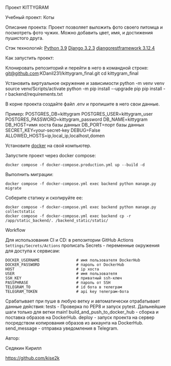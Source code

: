 Проект KITTYGRAM

Учебный проект: Коты

Описание проекта: Проект позволяет выложить фото своего питомца и посмотреть фото чужих. Можно добавить цвет, имя, и достижения пушистого друга.

Стэк технологий:
  [Python 3.9](https://www.python.org/downloads/)
  [Django 3.2.3](https://www.djangoproject.com/download/)
  [djangorestframework 3.12.4](https://pypi.org/project/djangorestframework/#files)

Как запустить проект:

Клонировать репозиторий и перейти в него в командной строке:
    git@github.com:KDanil231/kittygram_final.git
    cd kittygram_final

Установить виртуальное окружение и зависимости
    python -m venv venv
    source venv/Scripts/activate
    python -m pip install --upgrade pip
    pip install -r backend/requirements.txt

В корне проекта создайте файл .env и пропишите в него свои данные.

Пример:
    POSTGRES_DB=kittygram
    POSTGRES_USER=kittygram_user
    POSTGRES_PASSWORD=kittygram_password
    DB_NAME=kittygram
    DB_HOST=имя хоста базы данных
    DB_PORT=порт базы данных
    SECRET_KEY=your-secret-key
    DEBUG=False
    ALLOWED_HOSTS=ip,local_ip,localhost,domen

Установите [docker](https://www.docker.com/) на свой компьютер.

Запустите проект через docker compose:

    docker compose -f docker-compose.production.yml up --build -d

Выполнить миграции:

    docker compose -f docker-compose.yml exec backend python manage.py migrate

Соберите статику и скопируйте ее:

    docker compose -f docker-compose.yml exec backend python manage.py collectstatic
    docker compose -f docker-compose.yml exec backend cp -r /app/static_backend/. /backend_static/static/

Workflow

Для использования CI и CD: в репозитории GitHub Actions `Settings/Secrets/Actions` прописать Secrets - переменные окружения для доступа к сервисам:

    DOCKER_USERNAME                # имя пользователя DockerHub
    DOCKER_PASSWORD                # пароль от DockerHub
    HOST                           # ip хоста
    USER                           # имя пользователя
    SSH_KEY                        # приватный ssh-ключ
    PASSPHRASE                     # пароль от SSH
    TELEGRAM_TO                    # id бота в телеграм
    TELEGRAM_TOKEN                 # api key телеграм-бота

Срабатывает при пуше в любую ветку и автоматически отрабатывает данные действия:
    tests - Проверка по PEP8 и запуск pytest. Дальнейшие шаги только для ветки main!
    build_and_push_to_docker_hub - сборка и поставка образов на DockerHub.
    deploy - запуск проекта на сервер посредством копирования образов из аккаунта на DockerHub.
    send_message - отправка уведомления в Telegram.

Автор:

Седякин Кирилл

https://github.com/kise2k
